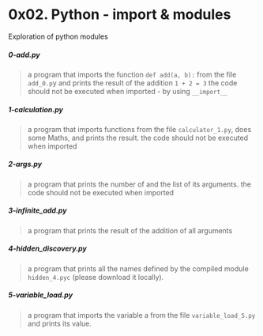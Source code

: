 # 0x02. Python - import & modules

Exploration of python modules

##### 0-add.py
> a program that imports the function `def add(a, b):` from the file `add_0.p`y and
 prints the result of the addition `1 + 2 = 3`
 > the code should not be executed when imported - by using `__import__`

##### 1-calculation.py
> a program that imports functions from the file `calculator_1.py`, does some
 Maths, and prints the result.
 > the code should not be executed when imported

##### 2-args.py
> a program that prints the number of and the list of its arguments.
> the code should not be executed when imported

##### 3-infinite_add.py
> a program that prints the result of the addition of all arguments

##### 4-hidden_discovery.py
> a program that prints all the names defined by the compiled module
 `hidden_4.pyc` (please download it locally).

##### 5-variable_load.py
> a program that imports the variable a from the file `variable_load_5.py` and
 prints its value.
